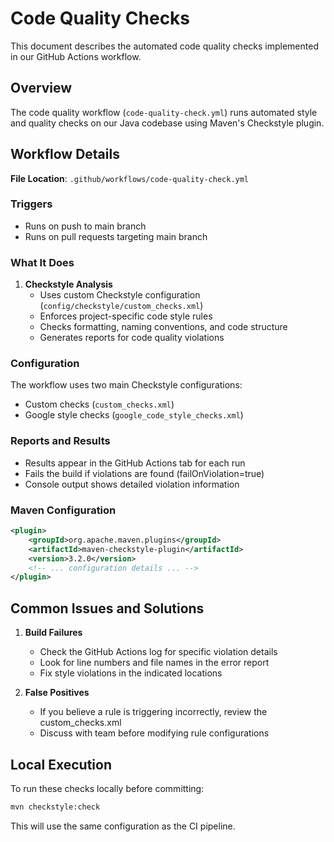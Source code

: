 # Code Quality Checks

This document describes the automated code quality checks implemented in our GitHub Actions workflow.

## Overview

The code quality workflow (`code-quality-check.yml`) runs automated style and quality checks on our Java codebase using Maven's Checkstyle plugin.

## Workflow Details

**File Location**: `.github/workflows/code-quality-check.yml`

### Triggers
- Runs on push to main branch
- Runs on pull requests targeting main branch

### What It Does

1. **Checkstyle Analysis**
   - Uses custom Checkstyle configuration (`config/checkstyle/custom_checks.xml`)
   - Enforces project-specific code style rules
   - Checks formatting, naming conventions, and code structure
   - Generates reports for code quality violations

### Configuration

The workflow uses two main Checkstyle configurations:
- Custom checks (`custom_checks.xml`)
- Google style checks (`google_code_style_checks.xml`)

### Reports and Results

- Results appear in the GitHub Actions tab for each run
- Fails the build if violations are found (failOnViolation=true)
- Console output shows detailed violation information

### Maven Configuration

```xml
<plugin>
    <groupId>org.apache.maven.plugins</groupId>
    <artifactId>maven-checkstyle-plugin</artifactId>
    <version>3.2.0</version>
    <!-- ... configuration details ... -->
</plugin>
```

## Common Issues and Solutions

1. **Build Failures**
   - Check the GitHub Actions log for specific violation details
   - Look for line numbers and file names in the error report
   - Fix style violations in the indicated locations

2. **False Positives**
   - If you believe a rule is triggering incorrectly, review the custom_checks.xml
   - Discuss with team before modifying rule configurations

## Local Execution

To run these checks locally before committing:
```bash
mvn checkstyle:check
```

This will use the same configuration as the CI pipeline.
